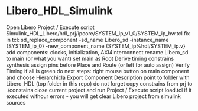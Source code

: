 # Libero_HDL_Simulink
Open Libero
Project / Execute script 
Simulink_HDL_Libero/hdl_prj/ipcore/SYSTEM_ip_v1_0/SYSTEM_ip_hw.tcl
fix in tcl: sd_replace_component -sd_name Libero_sd -instance_name {SYSTEM_ip_0} -new_component_name {SYSTEM_ip%hdl/SYSTEM_ip.v}
add components: clocks, initialization, AXI4Interconnect
rename Libero_sd to main (or what you want)
set main as Root
Derive timing constrains
synthesis
assign pins before Place and Route (or left for auto assign)
Verify Timing
if all is green do next steps:
right mouse button on main component and choose Hierarchicla Export Component Description
point to folder with Libero_HDL (top folder in this repo)
do not forget copy constrains from prj to ./constains
close current project and run Project / Execute script
load.tcl
if it executed withour errors - you will get clear Libero project from simulink sources 
